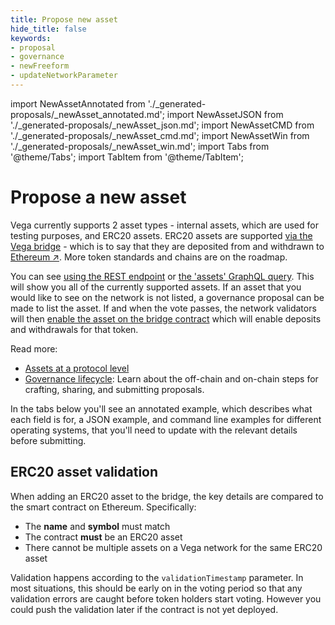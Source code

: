 ```yaml
---
title: Propose new asset
hide_title: false
keywords:
- proposal
- governance
- newFreeform
- updateNetworkParameter
---
```


import NewAssetAnnotated from './_generated-proposals/_newAsset_annotated.md';
import NewAssetJSON from './_generated-proposals/_newAsset_json.md';
import NewAssetCMD from './_generated-proposals/_newAsset_cmd.md';
import NewAssetWin from './_generated-proposals/_newAsset_win.md';
import Tabs from '@theme/Tabs';
import TabItem from '@theme/TabItem';

# Propose a new asset

Vega currently supports 2 asset types - internal assets, which are used for testing purposes, and ERC20 assets. ERC20 assets are supported [via the Vega bridge](../../api/bridge/index.md) - which is to say that they are deposited from and withdrawn to [Ethereum ↗](https://ethereum.org/). More token standards and chains are on the roadmap.

You can see [using the REST endpoint](../../api/rest/data-node/data-v2#tag/TradingDataService/operation/TradingDataService_ListAssets) or [the 'assets' GraphQL query](../../graphql/queries/assets). This will show you all of the currently supported assets. If an asset that you would like to see on the network is not listed, a governance proposal can be made to list the asset. If and when the vote passes, the network validators will then [enable the asset on the bridge contract](../../api/bridge/contracts/ERC20_Bridge_Logic#tag/TradingDataService/operation/TradingDataService_ERC20WithdrawalApproval) which will enable deposits and withdrawals for that token.

Read more:
* [Assets at a protocol level](../../concepts/vega-protocol#assettoken-management)
* [Governance lifecycle](../../concepts/vega-protocol#lifecycle-of-a-governance-proposal): Learn about the off-chain and on-chain steps for crafting, sharing, and submitting proposals.

In the tabs below you'll see an annotated example, which describes what each field is for, a JSON example, and command line examples for different operating systems, that you'll need to update with the relevant details before submitting.

## ERC20 asset validation
When adding an ERC20 asset to the bridge, the key details are compared to the smart contract on Ethereum. Specifically:
- The **name** and **symbol** must match
- The contract **must** be an ERC20 asset
- There cannot be multiple assets on a Vega network for the same ERC20 asset
 
Validation happens according to the `validationTimestamp` parameter. In most situations, this should be early on in the voting period so that any validation errors are caught before token holders start voting. However you could push the validation later if the contract is not yet deployed. 

<Tabs groupId="newAssetProposal">
  <TabItem value="annotated" label="Annotated example">
    <NewAssetAnnotated />
  </TabItem>
  <TabItem value="json" label="JSON example">
    <NewAssetJSON />
  </TabItem>
  <TabItem value="cmd" label="Linux / OSX command line">
    <NewAssetCMD />
  </TabItem>
  <TabItem value="win" label="Windows command line">
    <NewAssetWin />
  </TabItem>
</Tabs>
